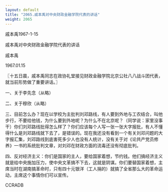 ```yaml
---
layout: default
title: "2065.戚本禹对中央财政金融学院代表的讲话"
weight: 2065
---
```


戚本禹1967-1-15

戚本禹对中央财政金融学院代表的讲话

戚本禹

1967.01.15

〖十五日晨，戚本禹同志在政协礼堂接见财政金融学院北京公社八八战斗团代表，就当前形势做了重要讲话。〗

一、关于李先念（从略）

二、关于穆欣（从略）

三、目前怎么办？现在以学校为主批判刘邓路线，有人要到外地与工农结合，叫他步行，不要给他钱，为什么要到外地呢？为什么不在北京呢？（同学说：家里没事干）你们刘邓路线批得怎么样了？你们应该每个人写一张一张大字报批，有人不懂得什么是刘邓路线就下去了，是错误的。现在我还没有看到一个有关刘邓问题的大字报汇集，刘邓路线到底害死多少人也没有人统计，没有关于对《论共产党员修养》一书的系统批判文章，对刘邓在财政方面的流毒还没有彻底批判。

四、反对经济主义：你们是国家的主人，要给国家着想，节约钱。他们搞经济主义就是给中央施加压力，使中央文革搞不下去，这就是阴谋。你们要替国家着想，主席当时在湖南搞革命时，只有四十元银洋（工人捐的）就搞了全省那么大的革命运动，主席这个事情你们可以宣传。

CCRADB

